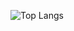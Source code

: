 ![Top Langs](https://github-readme-stats.vercel.app/api/top-langs/?username=HenriqueCarniell&layout=compact)
